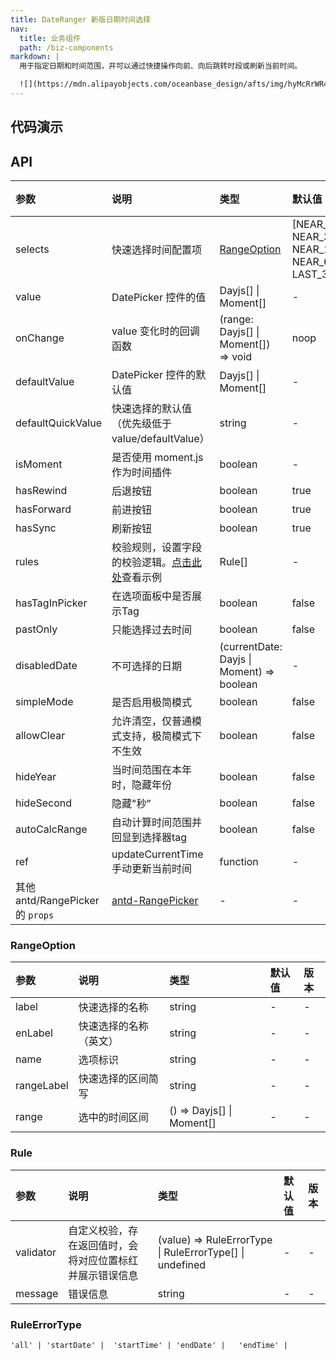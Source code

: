 ```yaml
---
title: DateRanger 新版日期时间选择
nav:
  title: 业务组件
  path: /biz-components
markdown: |
  用于指定日期和时间范围，并可以通过快捷操作向前、向后跳转时段或刷新当前时间。

  ![](https://mdn.alipayobjects.com/oceanbase_design/afts/img/hyMcRrWR4j0AAAAAAAAAAAAADv3-AQBr/original)
---
```


## 代码演示

<!-- prettier-ignore -->
<code src="./demo/basic.tsx" title="基本"></code>
<code src="./demo/simple-mode.tsx" title="极简模式"></code>
<code src="./demo/with-form.tsx" title="配合 Form 使用"></code>
<code src="./demo/rules.tsx" title="使用 rules 自定义校验"></code>
<code src="./demo/selected.tsx" title="时间范围快捷选项"></code>
<code src="./demo/default-value.tsx" title="指定默认值"></code>
<code src="./demo/locale.tsx" title="国际化"></code>
<code src="./demo/updateCurrentTime.tsx" title="从外部更新时间"></code>

## API

| 参数 | 说明 | 类型 | 默认值 | 版本 |
| :-- | :-- | :-- | :-- | :-- |
| selects | 快速选择时间配置项 | [RangeOption](#rangeoption) | [NEAR_1_MINUTES, NEAR_30_MINUTES, NEAR_1_HOURS,NEAR_3_HOURS, NEAR_6_HOURS, TODAY, LAST_3_DAYS] | - |
| value | DatePicker 控件的值 | Dayjs[] \| Moment[] | - | - |
| onChange | value 变化时的回调函数 | (range: Dayjs[] \| Moment[]) => void | noop | - |
| defaultValue | DatePicker 控件的默认值 | Dayjs[] \| Moment[] | - | - |
| defaultQuickValue | 快速选择的默认值（优先级低于 value/defaultValue） | string | - | - |
| isMoment | 是否使用 moment.js 作为时间插件 | boolean | - | - |
| hasRewind | 后退按钮 | boolean | true | - |
| hasForward | 前进按钮 | boolean | true | - |
| hasSync | 刷新按钮 | boolean | true | - |
| rules | 校验规则，设置字段的校验逻辑。[点击此处](#packages-ui-src-date-ranger-demo-rules)查看示例 | Rule[] | - | - |
| hasTagInPicker | 在选项面板中是否展示Tag | boolean | false | - |
| pastOnly | 只能选择过去时间 | boolean | false | - |
| disabledDate | 不可选择的日期 | (currentDate: Dayjs \| Moment) => boolean | - | - |
| simpleMode | 是否启用极简模式 | boolean | false | - |
| allowClear | 允许清空，仅普通模式支持，极简模式下不生效 | boolean | false | - |
| hideYear | 当时间范围在本年时，隐藏年份 | boolean | false | - |
| hideSecond | 隐藏"秒” | boolean | false | - |
| autoCalcRange | 自动计算时间范围并回显到选择器tag | boolean | false | - |
| ref | updateCurrentTime 手动更新当前时间 | function | - | - |
| 其他 antd/RangePicker 的 `props` | [antd-RangePicker](https://ant.design/components/date-picker-cn/#RangePicker) | - | - | - |

### RangeOption

| 参数       | 说明                   | 类型                      | 默认值 | 版本 |
| :--------- | :--------------------- | :------------------------ | :----- | :--- |
| label      | 快速选择的名称         | string                    | -      | -    |
| enLabel    | 快速选择的名称（英文） | string                    | -      | -    |
| name       | 选项标识               | string                    | -      | -    |
| rangeLabel | 快速选择的区间简写     | string                    | -      | -    |
| range      | 选中的时间区间         | () => Dayjs[] \| Moment[] | -      | -    |

### Rule

| 参数 | 说明 | 类型 | 默认值 | 版本 |
| :-- | :-- | :-- | :-- | :-- |
| validator | 自定义校验，存在返回值时，会将对应位置标红并展示错误信息 | (value) => RuleErrorType \| RuleErrorType[] \| undefined | - | - |
| message | 错误信息 | string | - | - |

### RuleErrorType

`'all' | 'startDate' |  'startTime' | 'endDate' |   'endTime' |`
